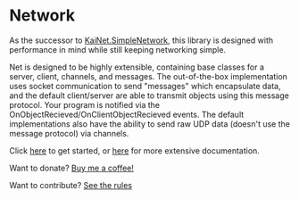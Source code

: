# Network

As the successor to [KaiNet.SimpleNetwork](https://github.com/KaiNet-X/simple-network-library), this library is designed with 
performance in mind while still keeping networking simple.

Net is designed to be highly extensible, containing base classes for a server, client, channels, and messages. The out-of-the-box implementation uses socket communication to send "messages" which encapsulate data, and the default client/server are able to transmit objects using this message protocol. Your program is notified via the OnObjectRecieved/OnClientObjectRecieved events. The default implementations also have the ability to send raw UDP data (doesn't use the message protocol) via channels.

Click [here](https://github.com/KaiNet-X/Network/blob/master/gettingStarted.md) to get started, or [here](https://github.com/KaiNet-X/Network/blob/master/ExtensiveDocs.md) for more extensive documentation.

Want to donate? [Buy me a coffee!](https://www.buymeacoffee.com/kainet)

Want to contribute? [See the rules]()
